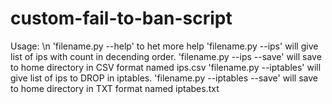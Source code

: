 # custom-fail-to-ban-script


Usage: \n
'filename.py --help' to het more help
'filename.py --ips' will give list of ips with count in decending order.
'filename.py --ips --save' will save to home directory in CSV format named ips.csv
'filename.py --iptables' will give list of ips to DROP in iptables.
'filename.py --iptables --save' will save to home directory in TXT format named iptabes.txt
